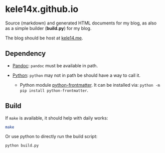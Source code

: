 # kele14x.github.io

Source (markdown) and generated HTML documents for my blog, as also as a simple builder (**build.py**) for my blog.

The blog should be host at [kele14.me](https://kele14.me).

## Dependency

* [Pandoc](https://pandoc.org/): `pandoc` must be available in path.

* [Python](https://www.python.org/): `python` may not in path be should have a way to call it.

  * Python module [python-frontmatter](https://pypi.org/project/python-frontmatter/). It can be installed via: `python -m pip install python-frontmatter`.

## Build

If `make` is available, it should help with daily works:

```bash
make
```

Or use python to directly run the build script:

```bash
python build.py
```
